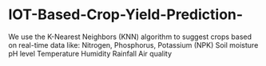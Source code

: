 # IOT-Based-Crop-Yield-Prediction-
We use the K-Nearest Neighbors (KNN) algorithm to suggest crops based on real-time data like:  Nitrogen, Phosphorus, Potassium (NPK) Soil moisture pH level Temperature Humidity Rainfall Air quality
